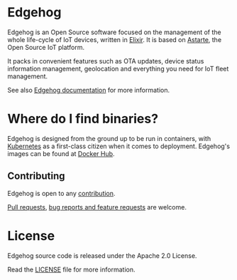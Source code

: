 <!---
  Copyright 2021,2022 SECO Mind Srl

  SPDX-License-Identifier: Apache-2.0
-->

# Edgehog

Edgehog is an Open Source software focused on the management of the whole life-cycle of IoT devices,
written in [Elixir](https://github.com/elixir-lang/elixir). It is based on
[Astarte](https://github.com/astarte-platform/astarte), the Open Source IoT platform.

It packs in convenient features such as OTA updates, device status information management,
geolocation and everything you need for IoT fleet management.

See also [Edgehog documentation](https://edgehog-device-manager.github.io/docs/snapshot/) for more
information.

# Where do I find binaries?

Edgehog is designed from the ground up to be run in containers, with
[Kubernetes](https://github.com/kubernetes/kubernetes) as a first-class citizen when it comes to
deployment. Edgehog's images can be found at
[Docker Hub](https://hub.docker.com/u/edgehogdevicemanager).

## Contributing

Edgehog is open to any [contribution](CONTRIBUTING.md).

[Pull requests](https://github.com/edgehog-device-manager/edgehog/pulls),
[bug reports and feature requests](https://github.com/edgehog-device-manager/edgehog/issues)
are welcome.

# License

Edgehog source code is released under the Apache 2.0 License.

Read the [LICENSE](LICENSE) file for more information.
